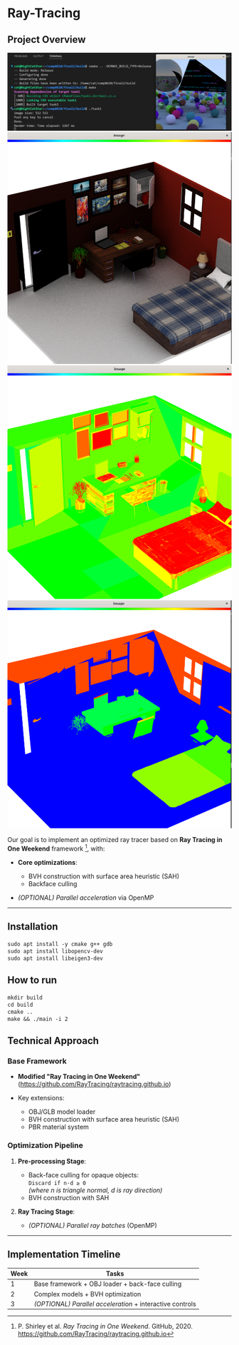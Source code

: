# Ray-Tracing

## Project Overview

![img](doc/1.png)
![img](doc/2.png)
![img](doc/3.png)
![img](doc/4.png)

Our goal is to implement an optimized ray tracer based on **Ray Tracing in One Weekend** framework [^rtweekend], with:

- **Core optimizations**:
  - BVH construction with surface area heuristic (SAH)
  - Backface culling

- *(OPTIONAL) Parallel acceleration* via OpenMP

[^rtweekend]: P. Shirley et al. *Ray Tracing in One Weekend*. GitHub, 2020. https://github.com/RayTracing/raytracing.github.io

---

## Installation

```
sudo apt install -y cmake g++ gdb
sudo apt install libopencv-dev
sudo apt install libeigen3-dev
```

## How to run

```
mkdir build
cd build
cmake .. 
make && ./main -i 2
```

## Technical Approach

### Base Framework

- **Modified "Ray Tracing in One Weekend"**  
  (https://github.com/RayTracing/raytracing.github.io)
  
- Key extensions:
  - OBJ/GLB model loader
  - BVH construction with surface area heuristic (SAH)
  - PBR material system

### Optimization Pipeline

1. **Pre-processing Stage**:
   - Back-face culling for opaque objects:  
     `Discard if n·d ≥ 0`  
     *(where n is triangle normal, d is ray direction)*
   - BVH construction with SAH

2. **Ray Tracing Stage**:
   - *(OPTIONAL) Parallel ray batches* (OpenMP)

---

## Implementation Timeline

| Week | Tasks |
|------|-------|
| 1 | Base framework + OBJ loader + back-face culling |
| 2 | Complex models + BVH optimization |
| 3 | *(OPTIONAL) Parallel acceleration* + interactive controls |